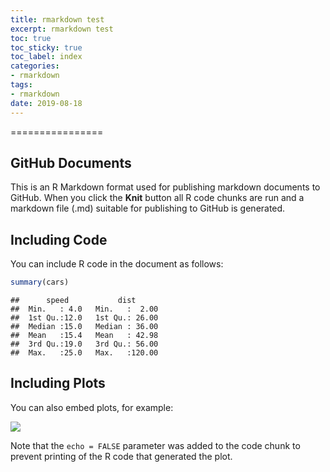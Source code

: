 ```yaml
---
title: rmarkdown test
excerpt: rmarkdown test
toc: true
toc_sticky: true
toc_label: index
categories:
- rmarkdown
tags:
- rmarkdown
date: 2019-08-18
---
```

================

## GitHub Documents

This is an R Markdown format used for publishing markdown documents to
GitHub. When you click the **Knit** button all R code chunks are run and
a markdown file (.md) suitable for publishing to GitHub is generated.

## Including Code

You can include R code in the document as follows:

``` r
summary(cars)
```

    ##      speed           dist       
    ##  Min.   : 4.0   Min.   :  2.00  
    ##  1st Qu.:12.0   1st Qu.: 26.00  
    ##  Median :15.0   Median : 36.00  
    ##  Mean   :15.4   Mean   : 42.98  
    ##  3rd Qu.:19.0   3rd Qu.: 56.00  
    ##  Max.   :25.0   Max.   :120.00

## Including Plots

You can also embed plots, for example:

![](/2019-08-18-blogtest_files/figure-gfm/pressure-1.png)<!-- -->

Note that the `echo = FALSE` parameter was added to the code chunk to
prevent printing of the R code that generated the plot.
